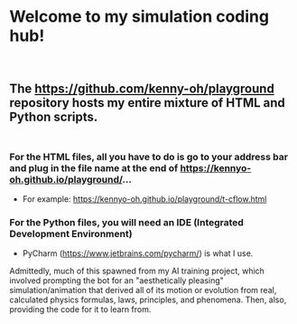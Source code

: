 # Welcome to my simulation coding hub!<br><br>
## The https://github.com/kenny-oh/playground repository hosts my entire mixture of HTML and Python scripts.<br><br>
### For the HTML files, all you have to do is go to your address bar and plug in the file name at the end of https://kennyo-oh.github.io/playground/...
- For example: https://kennyo-oh.github.io/playground/t-cflow.html
### For the Python files, you will need an IDE (Integrated Development Environment)
- PyCharm (https://www.jetbrains.com/pycharm/) is what I use.
<p>Admittedly, much of this spawned from my AI training project, which involved prompting the bot for an "aesthetically pleasing" simulation/animation that derived all of its motion or evolution from real, calculated physics formulas, laws, principles, and phenomena. Then, also, providing the code for it to learn from.</p><br>

